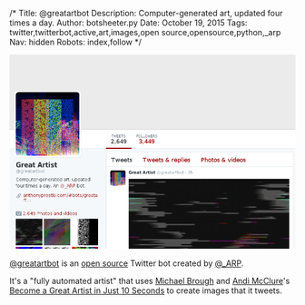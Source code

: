 /*
Title: @greatartbot
Description: Computer-generated art, updated four times a day.
Author: botsheeter.py
Date: October 19, 2015
Tags: twitter,twitterbot,active,art,images,open source,opensource,python,_arp
Nav: hidden
Robots: index,follow
*/

[![](/content/bots/twitterbots/images/greatartbot.png)](https://twitter.com/greatartbot)

[@greatartbot](https://twitter.com/greatartbot) is an [open source](https://github.com/prestia/greatartbot) Twitter bot created by [@_ARP](https://twitter.com/_ARP). 

It's a "fully automated artist" that uses [Michael Brough](http://smestorp.com/) and [Andi McClure](http://runhello.com/)'s [Become a Great Artist in Just 10 Seconds](http://ludumdare.com/compo/ludum-dare-27/comment-page-1/?action=preview&uid=4987) to create images that it tweets.

